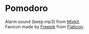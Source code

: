 # Pomodoro

Alarm sound (beep.mp3) from [Mixkit](https://mixkit.co).  
Favicon made by [Freepik](https://www.freepik.com) from [Flaticon](https://www.flaticon/com).

